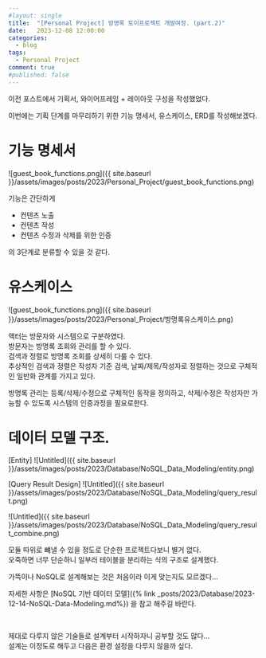 ```yaml
---
#layout: single
title:	"[Personal Project] 방명록 토이프로젝트 개발여정. (part.2)"
date:	2023-12-08 12:00:00
categories:
  - blog
tags:
  - Personal Project
comment: true
#published: false 
---
```

이전 포스트에서 기획서, 와이어프레임 + 레이아웃 구성을 작성했었다.

이번에는 기획 단계를 마무리하기 위한 기능 명세서, 유스케이스, ERD를 작성해보겠다.

# 기능 명세서
![guest_book_functions.png]({{ site.baseurl }}/assets/images/posts/2023/Personal_Project/guest_book_functions.png)

기능은 간단하게
- 컨텐츠 노출
- 컨텐츠 작성
- 컨텐츠 수정과 삭제를 위한 인증

의 3단계로 분류할 수 있을 것 같다.

# 유스케이스
![guest_book_functions.png]({{ site.baseurl }}/assets/images/posts/2023/Personal_Project/방명록유스케이스.png)

액터는 방문자와 시스템으로 구분하였다.  
방문자는 방명록 조회와 관리를 할 수 있다.  
검색과 정렬로 방명록 조회를 상세히 다룰 수 있다.  
추상적인 검색과 정렬은 작성자 기준 검색, 날짜/제목/작성자로 정렬하는 것으로 구체적인 일반화 관계를 가지고 있다.  

방명록 관리는 등록/삭제/수정으로 구체적인 동작을 정의하고,
삭제/수정은 작성자만 가능할 수 있도록 시스템의 인증과정을 필요로한다.


# 데이터 모델 구조.

[Entity]
![Untitled]({{ site.baseurl }}/assets/images/posts/2023/Database/NoSQL_Data_Modeling/entity.png)

[Query Result Design]
![Untitled]({{ site.baseurl }}/assets/images/posts/2023/Database/NoSQL_Data_Modeling/query_result.png)

![Untitled]({{ site.baseurl }}/assets/images/posts/2023/Database/NoSQL_Data_Modeling/query_result_combine.png)

모듈 따위로 뺴낼 수 있을 정도로 단순한 프로젝트다보니 별거 없다.  
오죽하면 너무 단순하니 일부러 테이블을 분리하는 식의 구조로 설계했다.

가뜩이나 NoSQL로 설계해보는 것은 처음이라 이게 맞는지도 모르겠다...

자세한 사항은 [NoSQL 기반 데이터 모델]({% link _posts/2023/Database/2023-12-14-NoSQL-Data-Modeling.md%}) 을 참고 해주길 바란다.

<br>

제대로 다루지 않은 기술들로 설계부터 시작하자니 공부할 것도 많다...  
설계는 이정도로 해두고 다음은 환경 설정을 다루지 않을까 싶다.